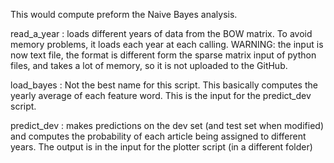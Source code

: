 This would compute preform the Naive Bayes analysis.

read_a_year : loads different years of data from the BOW matrix. To avoid memory problems, it loads each year at each calling.
WARNING: the input is now text file, the format is different form the sparse matrix input of python files, and takes a lot of 
memory, so it is not uploaded to the GitHub.

load_bayes : Not the best name for this script. This basically computes the yearly average of each feature word. This is the input for the predict_dev script.

predict_dev : makes predictions on the dev set (and test set when modified) and computes the probability of each article being assigned to different years. The output is in the input for the plotter script (in a different folder)
 